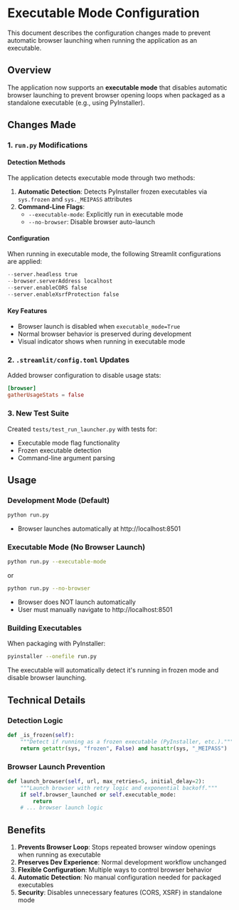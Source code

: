 # Executable Mode Configuration

This document describes the configuration changes made to prevent automatic browser launching when running the application as an executable.

## Overview

The application now supports an **executable mode** that disables automatic browser launching to prevent browser opening loops when packaged as a standalone executable (e.g., using PyInstaller).

## Changes Made

### 1. `run.py` Modifications

#### Detection Methods
The application detects executable mode through two methods:

1. **Automatic Detection**: Detects PyInstaller frozen executables via `sys.frozen` and `sys._MEIPASS` attributes
2. **Command-Line Flags**: 
   - `--executable-mode`: Explicitly run in executable mode
   - `--no-browser`: Disable browser auto-launch

#### Configuration
When running in executable mode, the following Streamlit configurations are applied:

```python
--server.headless true
--browser.serverAddress localhost
--server.enableCORS false
--server.enableXsrfProtection false
```

#### Key Features
- Browser launch is disabled when `executable_mode=True`
- Normal browser behavior is preserved during development
- Visual indicator shows when running in executable mode

### 2. `.streamlit/config.toml` Updates

Added browser configuration to disable usage stats:

```toml
[browser]
gatherUsageStats = false
```

### 3. New Test Suite

Created `tests/test_run_launcher.py` with tests for:
- Executable mode flag functionality
- Frozen executable detection
- Command-line argument parsing

## Usage

### Development Mode (Default)
```bash
python run.py
```
- Browser launches automatically at http://localhost:8501

### Executable Mode (No Browser Launch)
```bash
python run.py --executable-mode
```
or
```bash
python run.py --no-browser
```
- Browser does NOT launch automatically
- User must manually navigate to http://localhost:8501

### Building Executables

When packaging with PyInstaller:
```bash
pyinstaller --onefile run.py
```

The executable will automatically detect it's running in frozen mode and disable browser launching.

## Technical Details

### Detection Logic
```python
def _is_frozen(self):
    """Detect if running as a frozen executable (PyInstaller, etc.)."""
    return getattr(sys, "frozen", False) and hasattr(sys, "_MEIPASS")
```

### Browser Launch Prevention
```python
def launch_browser(self, url, max_retries=5, initial_delay=2):
    """Launch browser with retry logic and exponential backoff."""
    if self.browser_launched or self.executable_mode:
        return
    # ... browser launch logic
```

## Benefits

1. **Prevents Browser Loop**: Stops repeated browser window openings when running as executable
2. **Preserves Dev Experience**: Normal development workflow unchanged
3. **Flexible Configuration**: Multiple ways to control browser behavior
4. **Automatic Detection**: No manual configuration needed for packaged executables
5. **Security**: Disables unnecessary features (CORS, XSRF) in standalone mode
